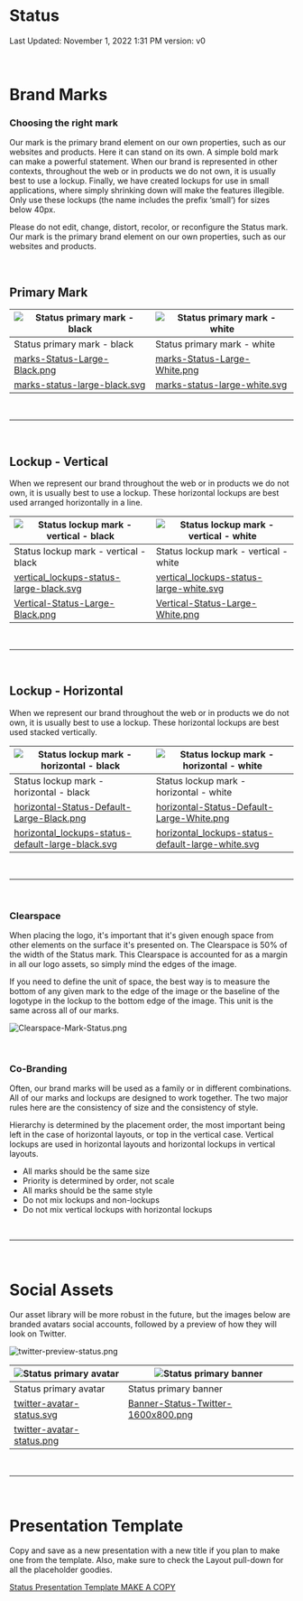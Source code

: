 # Status

Last Updated: November 1, 2022 1:31 PM
version: v0

<br/>

# Brand Marks

### Choosing the right mark

Our mark is the primary brand element on our own properties, such as our websites and products. Here it can stand on its own. A simple bold mark can make a powerful statement. When our brand is represented in other contexts, throughout the web or in products we do not own, it is usually best to use a lockup. Finally, we have created lockups for use in small applications, where simply shrinking down will make the features illegible. Only use these lockups (the name includes the prefix ‘small’) for sizes below 40px.

Please do not edit, change, distort, recolor, or reconfigure the Status mark. Our mark is the primary brand element on our own properties, such as our websites and products.

<br/>

## Primary Mark

| ![Status primary mark - black ](status/marks-Status-Large-Black.png) | ![Status primary mark - white ](status/marks-Status-Large-White.png) |
| -------------------------------------------------------------------- | -------------------------------------------------------------------- |
| Status primary mark - black                                          | Status primary mark - white                                          |
| [marks-Status-Large-Black.png](status/marks-Status-Large-Black.png)  | [marks-Status-Large-White.png](status/marks-Status-Large-White.png)  |
| [marks-status-large-black.svg](status/marks-status-large-black.svg)  | [marks-status-large-white.svg](status/marks-status-large-white.svg)  |

<br/>

---

<br/>

## Lockup - Vertical

When we represent our brand throughout the web or in products we do not own, it is usually best to use a lockup. These horizontal lockups are best used arranged horizontally in a line.

| ![Status lockup mark - vertical - black ](status/Notion-lockups_vertical-Status-Large-Black.svg) | ![Status lockup mark - vertical - white ](status/Notion-lockups_vertical-Status-Large-White.svg) |
| ------------------------------------------------------------------------------------------------ | ------------------------------------------------------------------------------------------------ |
| Status lockup mark - vertical - black                                                            | Status lockup mark - vertical - white                                                            |
| [vertical_lockups-status-large-black.svg](status/vertical_lockups-status-large-black.svg)        | [vertical_lockups-status-large-white.svg](status/vertical_lockups-status-large-white.svg)        |
| [Vertical-Status-Large-Black.png](status/Vertical-Status-Large-Black.png)                        | [Vertical-Status-Large-White.png](status/Vertical-Status-Large-White.png)                        |

<br/>

---

<br/>

## Lockup - Horizontal

When we represent our brand throughout the web or in products we do not own, it is usually best to use a lockup. These horizontal lockups are best used stacked vertically.

| ![Status lockup mark - horizontal - black ](status/Notion-lockups_horizontal-Status-Default-Large-Black.svg)  | ![Status lockup mark - horizontal - white ](status/Notion-lockups_horizontal-Status-Default-Large-White.svg)  |
| ------------------------------------------------------------------------------------------------------------- | ------------------------------------------------------------------------------------------------------------- |
| Status lockup mark - horizontal - black                                                                       | Status lockup mark - horizontal - white                                                                       |
| [horizontal-Status-Default-Large-Black.png](status/horizontal-Status-Default-Large-Black.png)                 | [horizontal-Status-Default-Large-White.png](status/horizontal-Status-Default-Large-White.png)                 |
| [horizontal_lockups-status-default-large-black.svg](status/horizontal_lockups-status-default-large-black.svg) | [horizontal_lockups-status-default-large-white.svg](status/horizontal_lockups-status-default-large-white.svg) |

<br/>

---

<br/>

### Clearspace

When placing the logo, it's important that it's given enough space from other elements on the surface it's presented on. The Clearspace is 50% of the width of the Status mark. This Clearspace is accounted for as a margin in all our logo assets, so simply mind the edges of the image.

If you need to define the unit of space, the best way is to measure the bottom of any given mark to the edge of the image or the baseline of the logotype in the lockup to the bottom edge of the image. This unit is the same across all of our marks.

![Clearspace-Mark-Status.png](status/Clearspace-Mark-Status.png)

<br/>

### Co-Branding

Often, our brand marks will be used as a family or in different combinations. All of our marks and lockups are designed to work together. The two major rules here are the consistency of size and the consistency of style.

Hierarchy is determined by the placement order, the most important being left in the case of horizontal layouts, or top in the vertical case. Vertical lockups are used in horizontal layouts and horizontal lockups in vertical layouts.

- All marks should be the same size
- Priority is determined by order, not scale
- All marks should be the same style
- Do not mix lockups and non-lockups
- Do not mix vertical lockups with horizontal lockups

<br/>

---

<br/>

# Social Assets

Our asset library will be more robust in the future, but the images below are branded avatars social accounts, followed by a preview of how they will look on Twitter.

![twitter-preview-status.png](status/twitter-preview-status.png)

| ![Status primary avatar](status/twitter-avatar-status.png)    | ![Status primary banner](status/Banner-Status-Twitter-1600x800.png)             |
| ------------------------------------------------------------- | ------------------------------------------------------------------------------- |
| Status primary avatar                                         | Status primary banner                                                           |
| [twitter-avatar-status.svg](status/twitter-avatar-status.svg) | [Banner-Status-Twitter-1600x800.png](status/Banner-Status-Twitter-1600x800.png) |
| [twitter-avatar-status.png](status/twitter-avatar-status.png) |

<br/>

---

<br/>

# Presentation Template

Copy and save as a new presentation with a new title if you plan to make one from the template.
Also, make sure to check the Layout pull-down for all the placeholder goodies.

[Status Presentation Template MAKE A COPY](https://docs.google.com/presentation/d/1extQeoMdbY2VZbTZH0sNKOM0AGMzpXjGsq9eG44zWjo/edit?usp=drivesdk)
